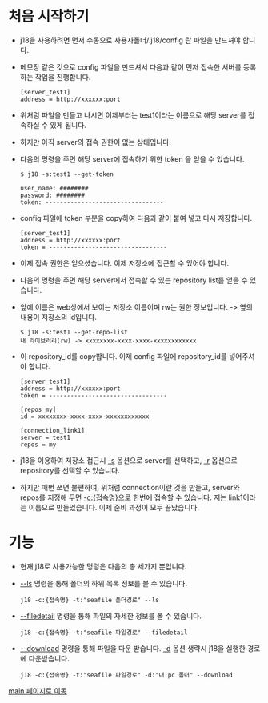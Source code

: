 
# 처음 시작하기

- j18을 사용하려면 먼저 수동으로 사용자폴더/.j18/config 란 파일을 만드셔야 합니다.
- 메모장 같은 것으로 config 파일을 만드셔서 다음과 같이 먼저 접속한 서버를 등록하는 작업을 진행합니다.
    ```
    [server_test1]
    address = http://xxxxxx:port
    ```
- 위처럼 파일을 만들고 나시면 이제부터는 test1이라는 이름으로 해당 server를 접속하실 수 있게 됩니다.
- 하지만 아직 server의 접속 권한이 없는 상태입니다.
- 다음의 명령을 주면 해당 server에 접속하기 위한 token 을 얻을 수 있습니다.
    ```
    $ j18 -s:test1 --get-token

    user_name: ########
    password: ########
    token: ---------------------------------
    ```

- config 파일에 token 부분을 copy하여 다음과 같이 붙여 넣고 다시 저장합니다.
    ```
    [server_test1]
    address = http://xxxxxx:port
    token = ---------------------------------
    ```

- 이제 접속 권한은 얻으셨습니다. 이제 저장소에 접근할 수 있어야 합니다.
- 다음의 명령을 주면 해당 server에서 접속할 수 있는 repository list를 얻을 수 있습니다.
- 앞에 이름은 web상에서 보이는 저장소 이름이며 rw는 권한 정보입니다. -> 옆의 내용이 저장소의 id입니다.
    ```
    $ j18 -s:test1 --get-repo-list
    내 라이브러리(rw) -> xxxxxxxx-xxxx-xxxx-xxxxxxxxxxxx
    ```
- 이 repository_id를 copy합니다. 이제 config 파일에 repository_id를 넣어주셔야 합니다.
    ```
    [server_test1]
    address = http://xxxxxx:port
    token = ---------------------------------

    [repos_my]
    id = xxxxxxxx-xxxx-xxxx-xxxxxxxxxxxx

    [connection_link1]
    server = test1
    repos = my
    ```

- j18을 이용하여 저장소 접근시 [-s](option_s.md) 옵션으로 server를 선택하고, [-r](option_r.md) 옵션으로 repository를 선택할 수 있습니다.
- 하지만 매번 쓰면 불편하여, 위처럼 connection이란 것을 만들고, server와 repos를 지정해 두면 [-c:{접속명}](option_c.md)으로 한번에 접속할 수 있습니다. 저는 link1이라는 이름으로 만들었습니다. 이제 준비 과정이 모두 끝났습니다.

# 기능
- 현재 j18로 사용가능한 명령은 다음의 총 세가지 뿐입니다.

- [--ls](command_ls.md) 명령을 통해 폴더의 하위 목록 정보를 볼 수 있습니다.
    ```
    j18 -c:{접속명} -t:"seafile 폴더경로" --ls
    ```
- [--filedetail](command_filedetail.md) 명령을 통해 파일의 자세한 정보를 볼 수 있습니다.
    ```
    j18 -c:{접속명} -t:"seafile 파일경로" --filedetail
    ```
- [--download](command_download.md) 명령을 통해 파일을 다운 받습니다. [-d](option_d.md) 옵션 생략시 j18을 실행한 경로에 다운받습니다.

    ```
    j18 -c:{접속명} -t:"seafile 파일경로" -d:"내 pc 폴더" --download
    ```

[main 페이지로 이동](main.md)